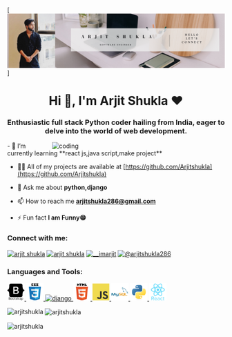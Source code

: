 [![MasterHead](https://github.com/Arjitshukla/Arjitshukla/blob/main/git-header-img(2).png)]
<h1 align="center">Hi 👋, I'm Arjit Shukla ❤️</h1>
<h3 align="center">Enthusiastic full stack Python coder hailing from India, eager to delve into the world of web development.</h3>
<img src="https://cdn.dribbble.com/users/1162077/screenshots/3848914/programmer.gif" alt="coding" align ="right" width="400">
- 🌱 I’m currently learning **react js,java script,make project**

- 👨‍💻 All of my projects are available at [https://github.com/Arjitshukla](https://github.com/Arjitshukla)

- 💬 Ask me about **python,django**

- 📫 How to reach me **arjitshukla286@gmail.com**

- ⚡ Fun fact **I am Funny😁**

<h3 align="left">Connect with me:</h3>
<p align="left">
<a href="https://linkedin.com/in/arjit shukla" target="blank"><img align="center" src="https://raw.githubusercontent.com/rahuldkjain/github-profile-readme-generator/master/src/images/icons/Social/linked-in-alt.svg" alt="arjit shukla" height="30" width="40" /></a>
<a href="https://fb.com/arjit shukla" target="blank"><img align="center" src="https://raw.githubusercontent.com/rahuldkjain/github-profile-readme-generator/master/src/images/icons/Social/facebook.svg" alt="arjit shukla" height="30" width="40" /></a>
<a href="https://instagram.com/__imarjit" target="blank"><img align="center" src="https://raw.githubusercontent.com/rahuldkjain/github-profile-readme-generator/master/src/images/icons/Social/instagram.svg" alt="__imarjit" height="30" width="40" /></a>
<a href="https://www.hackerrank.com/@arjitshukla286" target="blank"><img align="center" src="https://raw.githubusercontent.com/rahuldkjain/github-profile-readme-generator/master/src/images/icons/Social/hackerrank.svg" alt="@arjitshukla286" height="30" width="40" /></a>
</p>

<h3 align="left">Languages and Tools:</h3>
<p align="left"> <a href="https://getbootstrap.com" target="_blank" rel="noreferrer"> <img src="https://raw.githubusercontent.com/devicons/devicon/master/icons/bootstrap/bootstrap-plain-wordmark.svg" alt="bootstrap" width="40" height="40"/> </a> <a href="https://www.w3schools.com/css/" target="_blank" rel="noreferrer"> <img src="https://raw.githubusercontent.com/devicons/devicon/master/icons/css3/css3-original-wordmark.svg" alt="css3" width="40" height="40"/> </a> <a href="https://www.djangoproject.com/" target="_blank" rel="noreferrer"> <img src="https://cdn.worldvectorlogo.com/logos/django.svg" alt="django" width="40" height="40"/> </a> <a href="https://www.w3.org/html/" target="_blank" rel="noreferrer"> <img src="https://raw.githubusercontent.com/devicons/devicon/master/icons/html5/html5-original-wordmark.svg" alt="html5" width="40" height="40"/> </a> <a href="https://developer.mozilla.org/en-US/docs/Web/JavaScript" target="_blank" rel="noreferrer"> <img src="https://raw.githubusercontent.com/devicons/devicon/master/icons/javascript/javascript-original.svg" alt="javascript" width="40" height="40"/> </a> <a href="https://www.mysql.com/" target="_blank" rel="noreferrer"> <img src="https://raw.githubusercontent.com/devicons/devicon/master/icons/mysql/mysql-original-wordmark.svg" alt="mysql" width="40" height="40"/> </a> <a href="https://www.python.org" target="_blank" rel="noreferrer"> <img src="https://raw.githubusercontent.com/devicons/devicon/master/icons/python/python-original.svg" alt="python" width="40" height="40"/> </a> <a href="https://reactjs.org/" target="_blank" rel="noreferrer"> <img src="https://raw.githubusercontent.com/devicons/devicon/master/icons/react/react-original-wordmark.svg" alt="react" width="40" height="40"/> </a> </p>

<p><img align="left" src="https://github-readme-stats.vercel.app/api/top-langs?username=arjitshukla&show_icons=true&locale=en&layout=compact" alt="arjitshukla" /></p>

<p>&nbsp;<img align="center" src="https://github-readme-stats.vercel.app/api?username=arjitshukla&show_icons=true&locale=en" alt="arjitshukla" /></p>

<p><img align="center" src="https://github-readme-streak-stats.herokuapp.com/?user=arjitshukla&" alt="arjitshukla" /></p>



